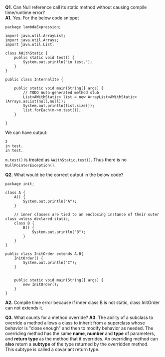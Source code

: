 **Q1.** Can Null reference call its static method without causing compile time/runtime error?  
**A1.** Yes. For the below code snippet
```
package lambdaExpression;

import java.util.ArrayList;
import java.util.Arrays;
import java.util.List;

class AWithStatic {
	public static void test() {
		System.out.println("in test.");		
	}
}

public class InternalIte {

	public static void main(String[] args) {
		// TODO Auto-generated method stub
		List<AWithStatic> list = new ArrayList<AWithStatic>(Arrays.asList(null,null));
		System.out.println(list.size());
		list.forEach(m->m.test());
	}

}
```
We can have output: 
```
2
in test.
in test.
```
`m.test()` is treated as `AWithStatic.test()`. Thus there is no `NullPointerException()`. 

**Q2.** What would be the correct output in the below code? 
```
package init;

class A {
	A() {
		System.out.println("A");
	}
	
	// inner classes are tied to an enclosing instance of their outer class unless declared static,
	class B {
		B() {
			System.out.println("B");
		}
	}
}

public class InitOrder extends A.B{
	InitOrder() {
		System.out.println("C");
	}
	
	
	public static void main(String[] args) {
		new InitOrder();
	}
}
```
**A2.** Compile time error because if inner class B is not static, class InitOrder can not extends it. 

**Q3.** What counts for a method override? 
**A3.** The ability of a subclass to override a method allows a class to inherit from a superclass whose behavior is "close enough" and then to modify behavior as needed. The overriding method has the same **name**, **number** and **type** of parameters, and **return type** as the method that it overrides. An overriding method can **also** return a **subtype** of the type returned by the overridden method.  
This subtype is called a covariant return type.
